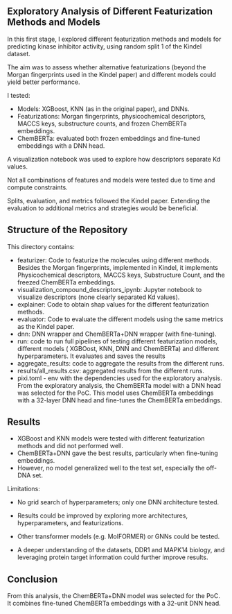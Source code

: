 ## Exploratory Analysis of Different Featurization Methods and Models

In this first stage, I explored different featurization methods and models for predicting kinase inhibitor activity, using random split 1 of the Kindel dataset.

The aim was to assess whether alternative featurizations (beyond the Morgan fingerprints used in the Kindel paper) and different models could yield better performance.

I tested:

* Models: XGBoost, KNN (as in the original paper), and DNNs.
* Featurizations: Morgan fingerprints, physicochemical descriptors, MACCS keys, substructure counts, and frozen ChemBERTa embeddings.
* ChemBERTa: evaluated both frozen embeddings and fine-tuned embeddings with a DNN head.

A visualization notebook was used to explore how descriptors separate Kd values. 

Not all combinations of features and models were tested due to time and compute constraints.

Splits, evaluation, and metrics followed the Kindel paper. Extending the evaluation to additional metrics and strategies would be beneficial.

## Structure of the Repository
This directory contains:

* featurizer: Code to featurize the molecules using different methods. 
   Besides the Morgan fingerprints, implemented in Kindel, it implements Physicochemical descriptors, MACCS keys, Substructure Count, and the freezed ChemBERTa embeddings. 
* visualization_compound_descriptors_ipynb: Jupyter notebook to visualize descriptors (none clearly separated Kd values).
* explainer: Code to obtain shap values for the different featurization methods.
* evaluator: Code to evaluate the different models using the same metrics as the Kindel paper. 
* dnn: DNN wrapper and ChemBERTa+DNN wrapper (with fine-tuning).
* run: code to run full pipelines of testing different featurization models, different models ( XGBOost, KNN, DNN and ChemBERTa) and different hyperparameters. It evaluates and saves the results
* aggregate_results: code to aggregate the results from the different runs. 
* results/all_results.csv: aggregated results from the different runs.
* pixi.toml - env with the dependencies used for the exploratory analysis.
From the exploratory analysis, the ChemBERTa model with a DNN head was selected for the PoC. This model uses ChemBERTa embeddings with a 32-layer DNN head and fine-tunes the ChemBERTa embeddings.

## Results
* XGBoost and KNN models were tested with different featurization methods and did not performed well.
* ChemBERTa+DNN gave the best results, particularly when fine-tuning embeddings.
* However, no model generalized well to the test set, especially the off-DNA set.

Limitations:

* No grid search of hyperparameters; only one DNN architecture tested.

* Results could be improved by exploring more architectures, hyperparameters, and featurizations.

* Other transformer models (e.g. MolFORMER) or GNNs could be tested.

* A deeper understanding of the datasets, DDR1 and MAPK14 biology, and leveraging protein target information could further improve results.

## Conclusion
From this analysis, the ChemBERTa+DNN model was selected for the PoC. It combines fine-tuned ChemBERTa embeddings with a 32-unit DNN head.